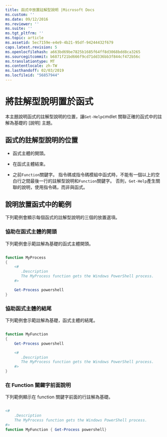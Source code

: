 ```yaml
---
title: 函式中放置註解型說明 |Microsoft Docs
ms.custom: ''
ms.date: 09/12/2016
ms.reviewer: ''
ms.suite: ''
ms.tgt_pltfrm: ''
ms.topic: article
ms.assetid: 5ec7159e-e4e9-4b21-95df-94244432f679
caps.latest.revision: 5
ms.openlocfilehash: a663bd69be7825b1685f64ff8d3068bdd8ca3265
ms.sourcegitcommit: b6871f21bd666f9cd71dd336bb3f844cf472b56c
ms.translationtype: MT
ms.contentlocale: zh-TW
ms.lasthandoff: 02/03/2019
ms.locfileid: "56857944"
---
```

# <a name="placing-comment-based-help-in-functions"></a>將註解型說明置於函式

本主題說明函式的註解型說明的位置，讓`Get-Help`cmdlet 關聯正確的函式中的註解為基礎的 [說明] 主題。

## <a name="where-to-place-comment-based-help-for-a-function"></a>函式的註解型說明的位置

- 函式主體的開頭。

- 在函式主體結束。

- 之前`Function`關鍵字。 指令碼或指令碼模組中函式時，不能有一個以上的空白行之間最後一行的註解型說明和`Function`關鍵字。 否則，`Get-Help`產生關聯的說明，使用指令碼，而非與函式。

## <a name="examples-of-help-placement-in-a-function"></a>說明放置函式中的範例

 下列範例會顯示每個函式的註解型說明的三個的放置選項。

### <a name="help-at-the-beginning-of-a-function-body"></a>協助在函式主體的開頭

 下列範例會示範註解為基礎的函式主體開頭。

```powershell

function MyProcess
{
    <#
       .Description
       The MyProcess function gets the Windows PowerShell process.
    #>

    Get-Process powershell
}

```

### <a name="help-at-the-end-of-a-function-body"></a>協助函式主體的結尾

 下列範例會示範註解為基礎，函式主體的結尾。

```powershell

function MyFunction
{
    Get-Process powershell

    <#
       .Description
       The MyProcess function gets the Windows PowerShell process.
    #>
}

```

### <a name="help-before-the-function-keyword"></a>在 Function 關鍵字前面說明

 下列範例顯示在 function 關鍵字前面的行註解為基礎。

```powershell

<#
    .Description
    The MyProcess function gets the Windows PowerShell process.
#>
function MyFunction { Get-Process powershell}

```